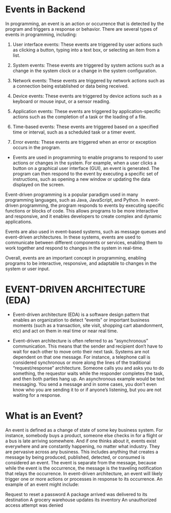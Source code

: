 # Events in Backend

In programming, an event is an action or occurrence that is detected by the program and triggers a response or behavior. There are several types of events in programming, including:

1. User interface events: These events are triggered by user actions such as clicking a button, typing into a text box, or selecting an item from a list.

2. System events: These events are triggered by system actions such as a change in the system clock or a change in the system configuration.

3. Network events: These events are triggered by network actions such as a connection being established or data being received.

4. Device events: These events are triggered by device actions such as a keyboard or mouse input, or a sensor reading.

4. Application events: These events are triggered by application-specific actions such as the completion of a task or the loading of a file.

5. Time-based events: These events are triggered based on a specified time or interval, such as a scheduled task or a timer event.

6. Error events: These events are triggered when an error or exception occurs in the program.

* Events are used in programming to enable programs to respond to user actions or changes in the system. For example, when a user clicks a button on a graphical user interface (GUI), an event is generated. The program can then respond to the event by executing a specific set of instructions, such as opening a new window or updating the data displayed on the screen.

Event-driven programming is a popular paradigm used in many programming languages, such as Java, JavaScript, and Python. In event-driven programming, the program responds to events by executing specific functions or blocks of code. This allows programs to be more interactive and responsive, and it enables developers to create complex and dynamic applications.

Events are also used in event-based systems, such as message queues and event-driven architectures. In these systems, events are used to communicate between different components or services, enabling them to work together and respond to changes in the system in real-time.

Overall, events are an important concept in programming, enabling programs to be interactive, responsive, and adaptable to changes in the system or user input.


# EVENT-DRIVEN ARCHITECTURE (EDA)
* Event-driven architecture (EDA) is a software design pattern that enables an organization to detect “events” or important business moments (such as a transaction, site visit, shopping cart abandonment, etc) and act on them in real time or near real time.

* Event-driven architecture is often referred to as “asynchronous” communication. This means that the sender and recipient don’t have to wait for each other to move onto their next task. Systems are not dependent on that one message. For instance, a telephone call is considered synchronous or more along the lines of the traditional “request/response” architecture. Someone calls you and asks you to do something, the requestor waits while the responder completes the task, and then both parties hang up. An asynchronous example would be text messaging. You send a message and in some cases, you don't even know who you are sending it to or if anyone’s listening, but you are not waiting for a response.

# What is an Event?
An event is defined as a change of state of some key business system. For instance, somebody buys a product, someone else checks in for a flight or a bus is late arriving somewhere. And if one thinks about it, events exist everywhere and are constantly happening, no matter what industry. They are pervasive across any business. This includes anything that creates a message by being produced, published, detected, or consumed is considered an event. The event is separate from the message, because while the event is the occurrence, the message is the traveling notification that relays the occurrence. In event-driven architecture, an event will likely trigger one or more actions or processes in response to its occurrence. An example of an event might include:

Request to reset a password
A package arrived was delivered to its destination
A grocery warehouse updates its inventory
An unauthorized access attempt was denied
